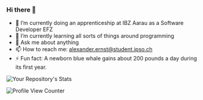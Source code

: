 ### Hi there 👋

<!--
**alexanderternst/alexanderternst** is a ✨ _special_ ✨ repository because its `README.md` (this file) appears on your GitHub profile.

Here are some ideas to get you started:
-->

- 🔭 I’m currently doing an apprenticeship at IBZ Aarau as a Software Developer EFZ
- 🌱 I’m currently learning all sorts of things around programming
- 💬 Ask me about anything
- 📫 How to reach me: alexander.ernst@student.ipso.ch
- ⚡ Fun fact: A newborn blue whale gains about 200 pounds a day during its first year.

![Your Repository's Stats](https://github-readme-stats.vercel.app/api/top-langs/?username=Irasil&theme=blue-green)

![Profile View Counter](https://komarev.com/ghpvc/?username=Irasil)
